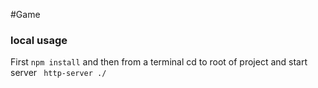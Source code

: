 #Game

### local usage 
First `npm install`  and then from a terminal cd to root of project and start server ` http-server ./`

